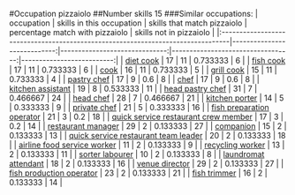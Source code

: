 #Occupation pizzaiolo
##Number skills 15
###Similar occupations:
| occupation                                                                      |   skills in this occupation |   skills that match pizzaiolo |   percentage match with pizzaiolo |   skills not in pizzaiolo |
|:--------------------------------------------------------------------------------|----------------------------:|------------------------------:|----------------------------------:|--------------------------:|
| [diet cook](diet_cook.md)                                                       |                          17 |                            11 |                          0.733333 |                         6 |
| [fish cook](fish_cook.md)                                                       |                          17 |                            11 |                          0.733333 |                         6 |
| [cook](cook.md)                                                                 |                          16 |                            11 |                          0.733333 |                         5 |
| [grill cook](grill_cook.md)                                                     |                          15 |                            11 |                          0.733333 |                         4 |
| [pastry chef](pastry_chef.md)                                                   |                          17 |                             9 |                          0.6      |                         8 |
| [chef](chef.md)                                                                 |                          17 |                             9 |                          0.6      |                         8 |
| [kitchen assistant](kitchen_assistant.md)                                       |                          19 |                             8 |                          0.533333 |                        11 |
| [head pastry chef](head_pastry_chef.md)                                         |                          31 |                             7 |                          0.466667 |                        24 |
| [head chef](head_chef.md)                                                       |                          28 |                             7 |                          0.466667 |                        21 |
| [kitchen porter](kitchen_porter.md)                                             |                          14 |                             5 |                          0.333333 |                         9 |
| [private chef](private_chef.md)                                                 |                          21 |                             5 |                          0.333333 |                        16 |
| [fish preparation operator](fish_preparation_operator.md)                       |                          21 |                             3 |                          0.2      |                        18 |
| [quick service restaurant crew member](quick_service_restaurant_crew_member.md) |                          17 |                             3 |                          0.2      |                        14 |
| [restaurant manager](restaurant_manager.md)                                     |                          29 |                             2 |                          0.133333 |                        27 |
| [companion](companion.md)                                                       |                          15 |                             2 |                          0.133333 |                        13 |
| [quick service restaurant team leader](quick_service_restaurant_team_leader.md) |                          20 |                             2 |                          0.133333 |                        18 |
| [airline food service worker](airline_food_service_worker.md)                   |                          11 |                             2 |                          0.133333 |                         9 |
| [recycling worker](recycling_worker.md)                                         |                          13 |                             2 |                          0.133333 |                        11 |
| [sorter labourer](sorter_labourer.md)                                           |                          10 |                             2 |                          0.133333 |                         8 |
| [laundromat attendant](laundromat_attendant.md)                                 |                          18 |                             2 |                          0.133333 |                        16 |
| [venue director](venue_director.md)                                             |                          29 |                             2 |                          0.133333 |                        27 |
| [fish production operator](fish_production_operator.md)                         |                          23 |                             2 |                          0.133333 |                        21 |
| [fish trimmer](fish_trimmer.md)                                                 |                          16 |                             2 |                          0.133333 |                        14 |
